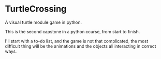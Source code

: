 # TurtleCrossing
A visual turtle module game in python.

This is the second capstone in a python course, from start to finish.

I'll start with a to-do list, and the game is not that complicated, the most difficult thing
will be the animations and the objects all interacting in correct ways.

